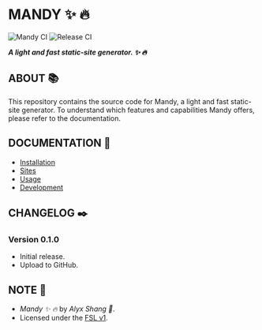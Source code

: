 # MANDY :sparkles: :fire:

![Mandy CI](https://github.com/alyxshang/mandy/actions/workflows/rust.yml/badge.svg)
![Release CI](https://github.com/alyxshang/mandy/actions/workflows/release.yml/badge.svg)

***A light and fast static-site generator. :sparkles: :fire:***

## ABOUT :books:

This repository contains the source code for Mandy, a light and fast static-site generator. To understand which features and capabilities Mandy offers, please refer to the documentation.

## DOCUMENTATION :tada:

- [Installation](documentation/installation.markdown)
- [Sites](documentation/sites.markdown)
- [Usage](documentation/usage.markdown)
- [Development](documentation/development.markdown)

## CHANGELOG :black_nib:

### Version 0.1.0

- Initial release.
- Upload to GitHub.

## NOTE :scroll:

- *Mandy :sparkles: :fire:* by *Alyx Shang :black_heart:*.
- Licensed under the [FSL v1](https://github.com/alyxshang/fair-software-license).
